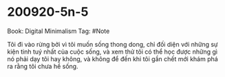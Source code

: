 # 200920-5n-5

Book: Digital Minimalism
Tag: #Note

Tôi đi vào rừng bởi vì tôi muốn sống thong dong, chỉ đối diện với những sự kiện tinh tuý nhất của cuộc sống, và xem thử tôi có thể học được những gì nó phải dạy tôi hay không, và không để đến khi tôi gần chết mới khám phá ra rằng tôi chưa hề sống.